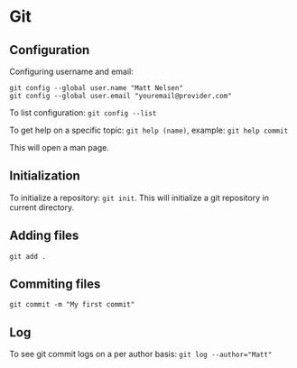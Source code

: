 # Git
## Configuration
Configuring username and email:
~~~
git config --global user.name "Matt Nelsen"
git config --global user.email "youremail@provider.com"
~~~

To list configuration:
`git config --list`

To get help on a specific topic:
`git help (name)`, example: `git help commit`

This will open a man page.

## Initialization
To initialize a repository: `git init`. This will initialize a git repository in current directory.

## Adding files
`git add .`

## Commiting files
`git commit -m "My first commit"`

## Log
To see git commit logs on a per author basis:
`git log --author="Matt"`
